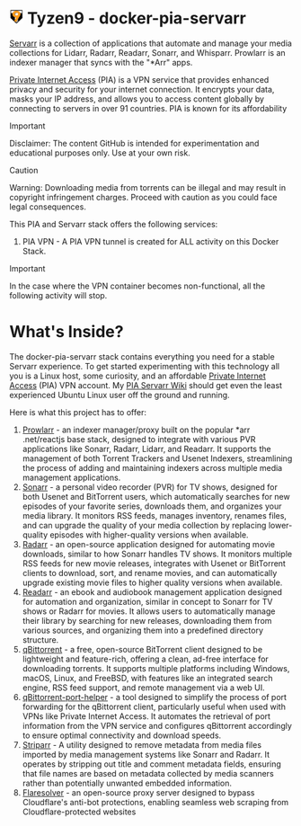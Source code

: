 
# <img src="https://github.com/tyzen9/tyzen9/blob/main/images/logos/t9_logo.png" height="25"> Tyzen9 - docker-pia-servarr
[Servarr](https://wiki.servarr.com/) is a collection of applications that automate and manage your media collections for Lidarr, Radarr, Readarr, Sonarr, and Whisparr. Prowlarr is an indexer manager that syncs with the "*Arr" apps. 

[Private Internet Access](https://www.privateinternetaccess.com/) (PIA) is a VPN service that provides enhanced privacy and security for your internet connection. It encrypts your data, masks your IP address, and allows you to access content globally by connecting to servers in over 91 countries. PIA is known for its affordability

> [!IMPORTANT]
> Disclaimer: The content GitHub is intended for experimentation and educational purposes only. Use at your own risk.

> [!CAUTION]
> Warning: Downloading media from torrents can be illegal and may result in copyright infringement charges. Proceed with caution as you could face legal consequences.

This PIA and Servarr stack offers the following services:

1. PIA VPN - A PIA VPN tunnel is created for ALL activity on this Docker Stack.  

> [!IMPORTANT]
> In the case where the VPN container becomes non-functional, all the following activity will stop.

# What's Inside?
The docker-pia-servarr stack contains everything you need for a stable Servarr experience. To get started experimenting with this technology all you is a Linux host, some curiosity, and an affordable [Private Internet Access](https://www.privateinternetaccess.com/) (PIA) VPN account. My [PIA Servarr Wiki](https://github.com/tyzen9/docker-pia-servarr/wiki) should get even the least experienced Ubuntu Linux user off the ground and running.

Here is what this project has to offer:

1. [Prowlarr](https://prowlarr.com/) - an indexer manager/proxy built on the popular *arr .net/reactjs base stack, designed to integrate with various PVR applications like Sonarr, Radarr, Lidarr, and Readarr. It supports the management of both Torrent Trackers and Usenet Indexers, streamlining the process of adding and maintaining indexers across multiple media management applications.
1. [Sonarr](https://sonarr.tv/) - a personal video recorder (PVR) for TV shows, designed for both Usenet and BitTorrent users, which automatically searches for new episodes of your favorite series, downloads them, and organizes your media library. It monitors RSS feeds, manages inventory, renames files, and can upgrade the quality of your media collection by replacing lower-quality episodes with higher-quality versions when available.
1. [Radarr](https://radarr.video/) - an open-source application designed for automating movie downloads, similar to how Sonarr handles TV shows. It monitors multiple RSS feeds for new movie releases, integrates with Usenet or BitTorrent clients to download, sort, and rename movies, and can automatically upgrade existing movie files to higher quality versions when available.
1. [Readarr](https://readarr.com/) - an ebook and audiobook management application designed for automation and organization, similar in concept to Sonarr for TV shows or Radarr for movies. It allows users to automatically manage their library by searching for new releases, downloading them from various sources, and organizing them into a predefined directory structure.
1. [qBittorrent](https://www.qbittorrent.org/) - a free, open-source BitTorrent client designed to be lightweight and feature-rich, offering a clean, ad-free interface for downloading torrents. It supports multiple platforms including Windows, macOS, Linux, and FreeBSD, with features like an integrated search engine, RSS feed support, and remote management via a web UI.
1. [qBittorrent-port-helper](https://github.com/tyzen9/docker-qbittorrent-port-helper) - a tool designed to simplify the process of port forwarding for the qBittorrent client, particularly useful when used with VPNs like Private Internet Access. It automates the retrieval of port information from the VPN service and configures qBittorrent accordingly to ensure optimal connectivity and download speeds.
1. [Striparr](https://github.com/mikenye/docker-striparr) - A utility designed to remove metadata from media files imported by media management systems like Sonarr and Radarr. It operates by stripping out title and comment metadata fields, ensuring that file names are based on metadata collected by media scanners rather than potentially unwanted embedded information.
1. [Flaresolver](https://github.com/FlareSolverr/FlareSolverr) - an open-source proxy server designed to bypass Cloudflare's anti-bot protections, enabling seamless web scraping from Cloudflare-protected websites